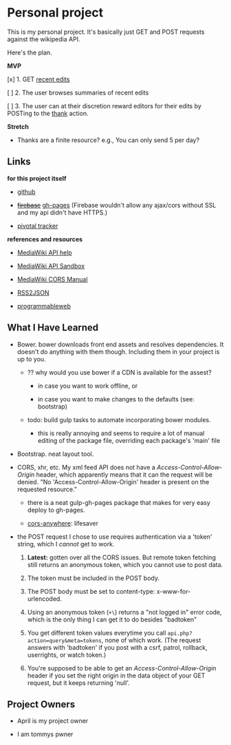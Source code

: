 # Personal project

This is my personal project. It's basically just GET and POST requests against the wikipedia API.

Here's the plan.

__MVP__

[x] 1. GET [recent edits](https://en.wikipedia.org/w/api.php?action=help&modules=feedrecentchanges)

[ ] 2. The user browses summaries of recent edits

[ ] 3. The user can at their discretion reward editors for their edits by POSTing to the [thank](https://en.wikipedia.org/w/api.php?action=help&modules=thank) action.

__Stretch__

* Thanks are a finite resource? e.g., You can only send 5 per day?

## Links

__for this project itself__

* [github](https://github.com/chrisman/g18-chrisbrown-project1)

* ~~[firebase](https://g18-chrisbrown.firebaseapp.com)~~ [gh-pages](http://chrisman.github.io/g18-chrisbrown-project1/) (Firebase wouldn't allow any ajax/cors without SSL and my api didn't have HTTPS.)

* [pivotal tracker](https://www.pivotaltracker.com/projects/1498456)

__references and resources__

* [MediaWiki API help](https://en.wikipedia.org/w/api.php)

* [MediaWiki API Sandbox](https://en.wikipedia.org/wiki/Special:ApiSandbox#action=query&meta=tokens&format=json)

* [MediaWiki CORS Manual](https://www.mediawiki.org/wiki/Manual:CORS)

* [RSS2JSON](http://rss2json.com/)

* [programmableweb](http://www.programmableweb.com/api/wikipedia)

## What I Have Learned

* Bower. bower downloads front end assets and resolves dependencies. It doesn't do anything with them though. Including them in your project is up to you.

  * ?? why would you use bower if a CDN is available for the assest?

    * in case you want to work offline, or

    * in case you want to make changes to the defaults (see: bootstrap)

  * todo: build gulp tasks to automate incorporating bower modules.

    * this is really annoying and seems to require a lot of manual editing of the package file, overriding each package's 'main' file

* Bootstrap. neat layout tool.

* CORS, xhr, etc. My xml feed API does not have a _Access-Control-Allow-Origin_ header, which apparently means that it can the request will be denied. "No 'Access-Control-Allow-Origin' header is present on the requested resource."

  * there is a neat gulp-gh-pages package that makes for very easy deploy to gh-pages.

  * [cors-anywhere](https://cors-anywhere.herokuapp.com/): lifesaver

* the POST request I chose to use requires authentication via a 'token' string, which I _cannot_ get to work.

  1. __Latest:__ gotten over all the CORS issues. But remote token fetching still returns an anonymous token, which you cannot use to post data.

  2. The token must be included in the POST body.

  3. The POST body must be set to content-type: x-www-for-urlencoded.

  1. Using an anonymous token (`+\`) returns a "not logged in" error code, which is the only thing I can get it to do besides "badtoken"

  2. You get different token values everytime you call `api.php?action=query&meta=tokens`, none of which work. (The request answers with 'badtoken' if you post with a csrf, patrol, rollback, userrights, or watch token.)

  3. You're supposed to be able to get an _Access-Control-Allow-Origin_ header if you set the right origin in the data object of your GET request, but it keeps returning 'null'.

## Project Owners

* April is my project owner

* I am tommys pwner
